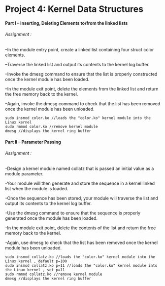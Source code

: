 # Project 4: Kernel Data Structures

#### Part I – Inserting, Deleting Elements to/from the linked lists

###### Assignment :

–In the module entry point, create a linked list containing four struct
color elements.

–Traverse the linked list and output its contents to the kernel log buffer.

–Invoke the dmesg command to ensure that the list is properly constructed once the kernel module has been loaded.

–In the module exit point, delete the elements from the linked list and return the free memory back to the kernel.

–Again, invoke the dmesg command to check that the list has been removed once the kernel module has been unloaded.

```
sudo insmod color.ko //loads the "color.ko" kernel module into the Linux kernel
sudo rmmod color.ko //remove kernel module
dmesg //displays the kernel ring buffer
```

#### Part II – Parameter Passing

###### Assignment :

-Design a kernel module named collatz that is passed an initial value as a module parameter.

-Your module will then generate and store the sequence in a kernel linked list when the module is loaded.

-Once the sequence has been stored, your module will traverse the list and output its contents to the kernel log buffer.

-Use the dmesg command to ensure that the sequence is properly generated once the module has been loaded.

-In the module exit point, delete the contents of the list and return the free memory back to the kernel.

-Again, use dmesg to check that the list has been removed once the kernel module has been unloaded.

```
sudo insmod collatz.ko //loads the "color.ko" kernel module into the Linux kernel , default p=100
sudo insmod collatz.ko p=11 //loads the "color.ko" kernel module into the Linux kernel , set p=11
sudo rmmod collatz.ko //remove kernel module
dmesg //displays the kernel ring buffer
```
